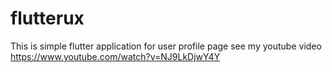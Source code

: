 # flutterux
This is simple flutter application for user profile page
see my youtube video https://www.youtube.com/watch?v=NJ9LkDjwY4Y
